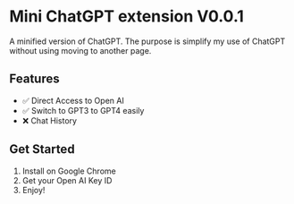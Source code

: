 # Mini ChatGPT extension V0.0.1
A minified version of ChatGPT. The purpose is simplify my use of ChatGPT without using moving to another page.

## Features
- ✅ Direct Access to Open AI 
- ✅ Switch to GPT3 to GPT4 easily
- ❌ Chat History

## Get Started
1. Install on Google Chrome
2. Get your Open AI Key ID
3. Enjoy!


